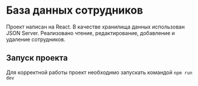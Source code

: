 # База данных сотрудников

Проект написан на React. В качестве хранилища данных использован JSON Server.
Реализовано чтение, редактирование, добавление и удаление сотрудников.

## Запуск проекта

Для корректной работы проект необходимо запускать командой `npm run dev`

